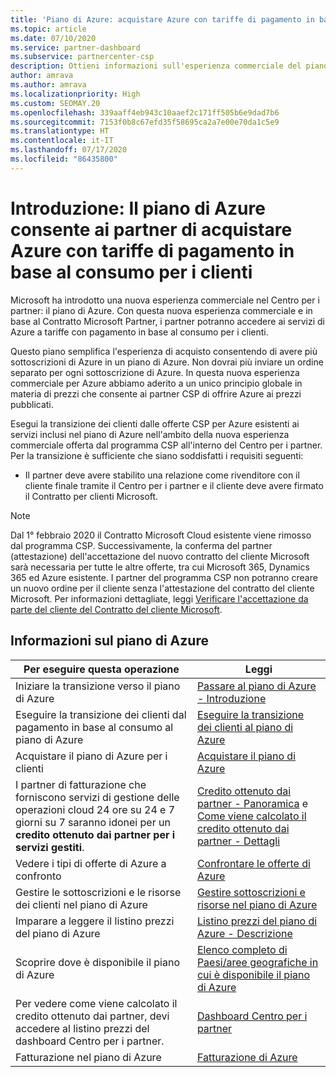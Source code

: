 ```yaml
---
title: 'Piano di Azure: acquistare Azure con tariffe di pagamento in base al consumo'
ms.topic: article
ms.date: 07/10/2020
ms.service: partner-dashboard
ms.subservice: partnercenter-csp
description: Ottieni informazioni sull'esperienza commerciale del piano di Azure per acquistare servizi di Azure con tariffe con pagamento in base al consumo per i clienti. Sono disponibili anche informazioni sui nuovi requisiti di sicurezza.
author: amrava
ms.author: amrava
ms.localizationpriority: High
ms.custom: SEOMAY.20
ms.openlocfilehash: 339aaff4eb943c10aaef2c171ff505b6e9dad7b6
ms.sourcegitcommit: 7153f0b8c67efd35f58695ca2a7e00e70da1c5e9
ms.translationtype: HT
ms.contentlocale: it-IT
ms.lasthandoff: 07/17/2020
ms.locfileid: "86435800"
---
```

# <a name="introduction-azure-plan-lets-partners-buy-azure-at-pay-as-you-go-rates-for-customers"></a>Introduzione: Il piano di Azure consente ai partner di acquistare Azure con tariffe di pagamento in base al consumo per i clienti

Microsoft ha introdotto una nuova esperienza commerciale nel Centro per i partner: il piano di Azure.  Con questa nuova esperienza commerciale e in base al Contratto Microsoft Partner, i partner potranno accedere ai servizi di Azure a tariffe con pagamento in base al consumo per i clienti.

Questo piano semplifica l'esperienza di acquisto consentendo di avere più sottoscrizioni di Azure in un piano di Azure. Non dovrai più inviare un ordine separato per ogni sottoscrizione di Azure. In questa nuova esperienza commerciale per Azure abbiamo aderito a un unico principio globale in materia di prezzi che consente ai partner CSP di offrire Azure ai prezzi pubblicati.

Esegui la transizione dei clienti dalle offerte CSP per Azure esistenti ai servizi inclusi nel piano di Azure nell'ambito della nuova esperienza commerciale offerta dal programma CSP all'interno del Centro per i partner. Per la transizione è sufficiente che siano soddisfatti i requisiti seguenti:

- Il partner deve avere stabilito una relazione come rivenditore con il cliente finale tramite il Centro per i partner e il cliente deve avere firmato il Contratto per clienti Microsoft.

>[!Note]
>Dal 1° febbraio 2020 il Contratto Microsoft Cloud esistente viene rimosso dal programma CSP. Successivamente, la conferma del partner (attestazione) dell'accettazione del nuovo contratto del cliente Microsoft sarà necessaria per tutte le altre offerte, tra cui Microsoft 365, Dynamics 365 ed Azure esistente. I partner del programma CSP non potranno creare un nuovo ordine per il cliente senza l'attestazione del contratto del cliente Microsoft. Per informazioni dettagliate, leggi [Verificare l'accettazione da parte del cliente del Contratto del cliente Microsoft](confirm-customer-agreement.md).


## <a name="learn-about-the-azure-plan"></a>Informazioni sul piano di Azure

|**Per eseguire questa operazione**   |**Leggi**   |
|------------------|---------------------|
|Iniziare la transizione verso il piano di Azure|[Passare al piano di Azure - Introduzione](azure-plan-get-started.md)
|Eseguire la transizione dei clienti dal pagamento in base al consumo al piano di Azure|[Eseguire la transizione dei clienti al piano di Azure](azure-plan-transition.md)|
|Acquistare il piano di Azure per i clienti|[Acquistare il piano di Azure](purchase-azure-plan.md)|
|I partner di fatturazione che forniscono servizi di gestione delle operazioni cloud 24 ore su 24 e 7 giorni su 7 saranno idonei per un **credito ottenuto dai partner per i servizi gestiti**.|[Credito ottenuto dai partner - Panoramica](partner-earned-credit.md) e [Come viene calcolato il credito ottenuto dai partner - Dettagli](partner-earned-credit-explanation.md)|
|Vedere i tipi di offerte di Azure a confronto|[Confrontare le offerte di Azure](compare-azure-offers.md)|
|Gestire le sottoscrizioni e le risorse dei clienti nel piano di Azure|[Gestire sottoscrizioni e risorse nel piano di Azure](azure-plan-manage.md)|
|Imparare a leggere il listino prezzi del piano di Azure   |[Listino prezzi del piano di Azure - Descrizione](azure-plan-price-list.md)|
|Scoprire dove è disponibile il piano di Azure|[Elenco completo di Paesi/aree geografiche in cui è disponibile il piano di Azure](https://query.prod.cms.rt.microsoft.com/cms/api/am/binary/RE3QN0x)
|Per vedere come viene calcolato il credito ottenuto dai partner, devi accedere al listino prezzi del dashboard Centro per i partner.|[Dashboard Centro per i partner](https://partner.microsoft.com/dashboard/home)|
|Fatturazione nel piano di Azure|[Fatturazione di Azure](azure-plan-billing.md)|